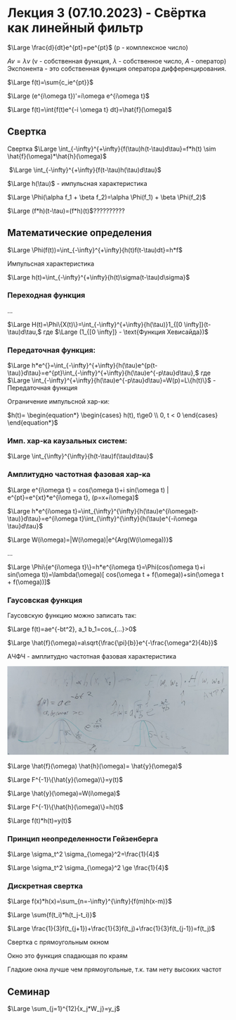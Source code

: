 # Лекция 3 (07.10.2023) - Свёртка как линейный фильтр

$\Large \frac{d}{dt}e^{pt}=pe^{pt}$ (p - комплексное число)

$Av=\lambda v$ (v - собственная функция, $\lambda$ - собственное число, $A$ - оператор)
Экспонента - это собственная функция оператора дифференцирования. 

$\Large f(t)=\sum{c_ie^{pt}}$

$\Large (e^{i\omega t})'=i\omega e^{i\omega t}$

$\Large f(t)=\int{f(t)e^{-i \omega t} dt}=\hat{f}(\omega)$

## Свертка

Свертка	 $\Large \int_{-\infty}^{+\infty}{f(\tau)h(t-\tau)d\tau}=f*h(t) \sim \hat{f}(\omega)*\hat{h}(\omega)$

​			$\Large \int_{-\infty}^{+\infty}{f(t-\tau)h(\tau)d\tau}$

$\Large h(\tau)$ - импульсная характеристика

$\Large \Phi(\alpha f_1 + \beta f_2)=\alpha \Phi(f_1) + \beta \Phi(f_2)$

$\Large (f*h)(t-\tau)=(f*h)(t)$??????????

## Математические определения

$\Large \Phi(f(t))=\int_{-\infty}^{+\infty}{h(t)f(t-\tau)dt}=h*f$

Импульсная характеристика

$\Large h(t)=\int_{-\infty}^{+\infty}{h(t)\sigma(t-\tau)d\sigma}$

### Переходная функция

...

$\Large H(t)=\Phi\{X(t)\}=\int_{-\infty}^{+\infty}{h(\tau)}1_{[0 \infty]}(t-\tau)d\tau,$ где $\Large (1_{[0 \infty]} - \text{Функция Хевисайда})$

### Передаточная функция:

$\Large h*e^{}=\int_{-\infty}^{+\infty}{h(\tau)e^{p(t-\tau)}d\tau}=e^{pt}\int_{-\infty}^{+\infty}{h(\tau)e^{-p\tau}d\tau},$ где $\Large \int_{-\infty}^{+\infty}{h(\tau)e^{-p\tau}d\tau}=W(p)=L\{h(t)\}$ - Передаточная функция

Ограничение импульсной хар-ки:

$h(t)=
\begin{equation*}
	\begin{cases}
		h(t), t\ge0 \\
		0, t < 0
	\end{cases}
\end{equation*}$

### Имп. хар-ка каузальных систем:

$\Large \int_{\infty}^{\infty}{h(t-\tau)f(\tau)d\tau}$

### Амплитудно частотная фазовая хар-ка

$\Large e^{i\omega t} = cos(\omega t)+i sin(\omega t) | e^{pt}=e^{xt}*e^{i\omega t}, (p=x+i\omega)$ 

$\Large h*e^{i\omega t}=\int_{\infty}^{\infty}{h(\tau)e^{i\omega(t-\tau)}d\tau}=e^{i\omega t}\int_{\infty}^{\infty}{h(\tau)e^{-i\omega \tau}d\tau}$

$\Large W(i\omega)=|W(i\omega)|e^{Arg(W(i\omega))}$

...

$\Large \Phi\{e^{i\omega t}\}=h*e^{i\omega t}=\Phi(cos(\omega t)+i sin(\omega t))=\lambda(\omega)[ cos(\omega t + f(\omega))+sin(\omega t + f(\omega))]$



### Гаусовская функция

Гаусовскую функцию можно записать так:

$\Large f(t)=ae^{-bt^2}, a_1 b_1=cos_{...}>0$

$\Large \hat{f}(\omega)=a\sqrt{\frac{\pi}{b}}e^{-\frac{\omega^2}{4b}}$

АЧФЧ - амплитудно частотная фазовая характеристика

![](20231007_112037.jpeg)

$\Large \hat{f}(\omega) \hat{h}(\omega)= \hat{y}(\omega)$

$\Large F^{-1}\{\hat{y}(\omega)\}=y(t)$



$\Large \hat{y}(\omega)=W(i\omega)$

$\Large F^{-1}\{\hat{h}(\omega)\}=h(t)$

$\Large f(t)*h(t)=y(t)$



### Принцип неопределенности Гейзенберга

$\Large \sigma_t^2 \sigma_{\omega}^2=\frac{1}{4}$


$\Large \sigma_t^2 \sigma_{\omega}^2 \ge \frac{1}{4}$


### Дискретная свертка

$\Large f(x)*h(x)=\sum_{n=-\infty}^{\infty}{f(m)h(x-m)}$

$\Large \sum{f(t_i)*h(t_j-t_i)}$

$\Large \frac{1}{3}f(t_{j+1})+\frac{1}{3}f(t_j)+\frac{1}{3}f(t_{j-1})=f(t_j)$

Свертка с прямоугольным окном

Окно это функция спадающая по краям

Гладкие окна лучше чем прямоугольные, т.к. там нету высоких частот



## Семинар

$\Large \sum_{j=1}^{12}{x_j*W_j}=y_j$